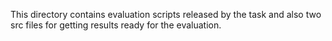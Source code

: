 This directory contains evaluation scripts released by the task and also two src files for getting results ready for the evaluation.